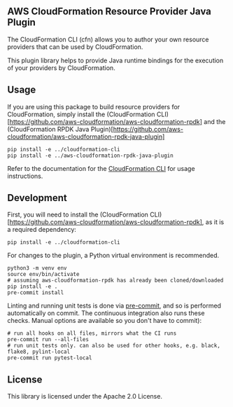 ## AWS CloudFormation Resource Provider Java Plugin

The CloudFormation CLI (cfn) allows you to author your own resource providers that can be used by CloudFormation.

This plugin library helps to provide Java runtime bindings for the execution of your providers by CloudFormation.

Usage
-----

If you are using this package to build resource providers for CloudFormation, simply install the (CloudFormation CLI)[https://github.com/aws-cloudformation/aws-cloudformation-rpdk] and the (CloudFormation RPDK Java Plugin)[https://github.com/aws-cloudformation/aws-cloudformation-rpdk-java-plugin]

```
pip install -e ../cloudformation-cli
pip install -e ../aws-cloudformation-rpdk-java-plugin
```

Refer to the documentation for the [CloudFormation CLI](https://github.com/aws-cloudformation/aws-cloudformation-rpdk) for usage instructions.

Development
-----------

First, you will need to install the (CloudFormation CLI)[https://github.com/aws-cloudformation/aws-cloudformation-rpdk], as it is a required dependency:

```
pip install -e ../cloudformation-cli
```

For changes to the plugin, a Python virtual environment is recommended.

```
python3 -m venv env
source env/bin/activate
# assuming aws-cloudformation-rpdk has already been cloned/downloaded
pip install -e .
pre-commit install
```

Linting and running unit tests is done via [pre-commit](https://pre-commit.com/), and so is performed automatically on commit. The continuous integration also runs these checks. Manual options are available so you don't have to commit):

```
# run all hooks on all files, mirrors what the CI runs
pre-commit run --all-files
# run unit tests only. can also be used for other hooks, e.g. black, flake8, pylint-local
pre-commit run pytest-local
```

License
-------

This library is licensed under the Apache 2.0 License.
